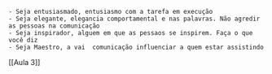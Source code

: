 	- Seja entusiasmado, entusiasmo com a tarefa em execução
	- Seja elegante, elegancia comportamental e nas palavras. Não agredir as pessoas na comunicação
	- Seja inspirador, alguem em que as pessaos se inspirem. Faça o que você diz
	- Seja Maestro, a vai  comunicação influenciar a quem estar assistindo

[[Aula 3]]
